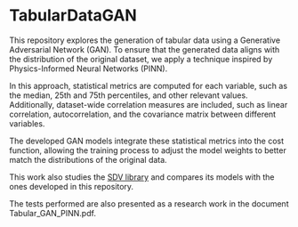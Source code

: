 # TabularDataGAN

This repository explores the generation of tabular data using a Generative Adversarial Network (GAN). To ensure that the generated data aligns with the distribution of the original dataset, we apply a technique inspired by Physics-Informed Neural Networks (PINN).

In this approach, statistical metrics are computed for each variable, such as the median, 25th and 75th percentiles, and other relevant values. Additionally, dataset-wide correlation measures are included, such as linear correlation, autocorrelation, and the covariance matrix between different variables.

The developed GAN models integrate these statistical metrics into the cost function, allowing the training process to adjust the model weights to better match the distributions of the original data.

This work also studies the [SDV library](https://github.com/sdv-dev/SDV) and compares its models with the ones developed in this repository.

The tests performed are also presented as a research work in the document Tabular_GAN_PINN.pdf.